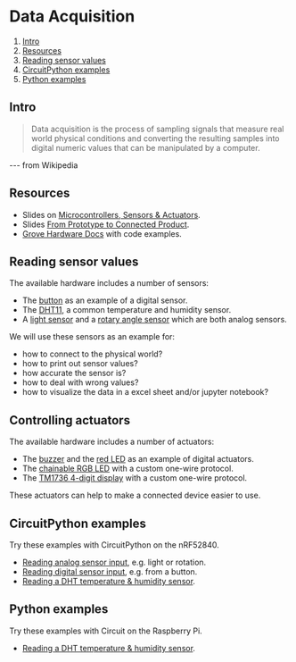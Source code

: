 # Data Acquisition

1. [Intro](#intro)
2. [Resources](#resources)
3. [Reading sensor values](#reading-sensor-values)
4. [CircuitPython examples](#circuitpython-examples)
5. [Python examples](#python-examples)

## Intro
> Data acquisition is the process of sampling signals that measure real world physical conditions and converting the resulting samples into digital numeric values that can be manipulated by a computer. 

--- from Wikipedia

## Resources
- Slides on [Microcontrollers, Sensors & Actuators](http://www.tamberg.org/fhnw/2020/hs/IdbMcuSensorsActuators.pdf).
- Slides [From Prototype to Connected Product](http://www.tamberg.org/fhnw/2020/hs/IdbPrototypeToProduct.pdf).
- [Grove Hardware Docs](https://github.com/Seeed-Studio/grove.py/tree/master/doc#gui-graphical-user-interface) with code examples.

## Reading sensor values
The available hardware includes a number of sensors:
* The [button](https://github.com/tamberg/fhnw-idb/wiki/Grove-Sensors#button) as an example of a digital sensor.
* The [DHT11](https://github.com/tamberg/fhnw-idb/wiki/Grove-Sensors#temperature--humidity-sensor-dht11), a common temperature and humidity sensor.
* A [light sensor](https://github.com/tamberg/fhnw-idb/wiki/Grove-Sensors#light-sensor-v12) and a [rotary angle sensor](https://github.com/tamberg/fhnw-idb/wiki/Grove-Sensors#rotary-angle-sensor) which are both analog sensors.

We will use these sensors as an example for:

* how to connect to the physical world?
* how to print out sensor values?
* how accurate the sensor is?
* how to deal with wrong values?
* how to visualize the data in a excel sheet and/or jupyter notebook?

## Controlling actuators
The available hardware includes a number of actuators:

* The [buzzer](https://github.com/tamberg/fhnw-idb/wiki/Grove-Actuators#buzzer) and the [red LED](https://github.com/tamberg/fhnw-idb/wiki/Grove-Actuators#led) as an example of digital actuators.
* The [chainable RGB LED](https://github.com/tamberg/fhnw-idb/wiki/Grove-Actuators#chainable-rgb-led) with a custom one-wire protocol.
* The [TM1736 4-digit display](https://github.com/tamberg/fhnw-idb/wiki/Grove-Actuators#4-digit-display-tm1637) with a custom one-wire protocol.

These actuators can help to make a connected device easier to use.

## CircuitPython examples
Try these examples with CircuitPython on the nRF52840.

* [Reading analog sensor input](CircuitPython/analog_input), e.g. light or rotation.
* [Reading digital sensor input](CircuitPython/digital_input), e.g. from a button.
* [Reading a DHT temperature & humidity sensor](CircuitPython/dht).

## Python examples
Try these examples with Circuit on the Raspberry Pi.

* [Reading a DHT temperature & humidity sensor](Python/dht).
